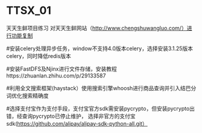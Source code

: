 # TTSX_01
天天生鲜项目练习
对天天生鲜网站（http://www.chengshuwangluo.com/）进行功能复制

#安装celery处理异步任务，window不支持4.0版本celery，选择安装3.1.25版本celery，同时降低redis版本


#安装FastDFS及Njinx进行文件存储，安装教程https://zhuanlan.zhihu.com/p/29133587


#利用全文搜索框架(haystack）使用搜索引擎whoosh进行商品查询并引入结巴分词优化搜索精确度


#选择支付宝作为支付手段，支付宝官方sdk需安装pycrypto，但安装pycrypto出错，经查询pycrypto已停止维护，
选择非官方的支付宝 sdk(https://github.com/alipay/alipay-sdk-python-all.git）


